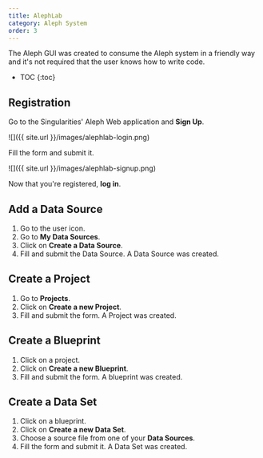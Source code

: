 ```yaml
---
title: AlephLab
category: Aleph System
order: 3
---
```

The Aleph GUI was created to consume the Aleph system in a friendly way and it's not required that the user knows how to write code.

* TOC
{:toc}

## Registration

Go to the Singularities' Aleph Web application and **Sign Up**.

![]({{ site.url }}/images/alephlab-login.png)

Fill the form and submit it.

![]({{ site.url }}/images/alephlab-signup.png)

Now that you're registered, **log in**.

## Add a Data Source

1. Go to the user icon.
2. Go to **My Data Sources**.
3. Click on **Create a Data Source**.
4. Fill and submit the Data Source.
A Data Source was created.

## Create a Project

1. Go to **Projects**.
2. Click on **Create a new Project**.
3. Fill and submit the form.
A Project was created.

## Create a Blueprint

1. Click on a project.
2. Click on **Create a new Blueprint**.
3. Fill and submit the form.
A blueprint was created.

## Create a Data Set

1. Click on a blueprint.
2. Click on **Create a new Data Set**.
3. Choose a source file from one of your **Data Sources**.
4. Fill the form and submit it.
A Data Set was created.